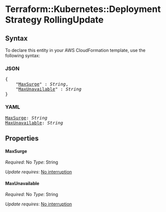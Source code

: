 # Terraform::Kubernetes::Deployment Strategy RollingUpdate

## Syntax

To declare this entity in your AWS CloudFormation template, use the following syntax:

### JSON

<pre>
{
    "<a href="#maxsurge" title="MaxSurge">MaxSurge</a>" : <i>String</i>,
    "<a href="#maxunavailable" title="MaxUnavailable">MaxUnavailable</a>" : <i>String</i>
}
</pre>

### YAML

<pre>
<a href="#maxsurge" title="MaxSurge">MaxSurge</a>: <i>String</i>
<a href="#maxunavailable" title="MaxUnavailable">MaxUnavailable</a>: <i>String</i>
</pre>

## Properties

#### MaxSurge

_Required_: No
_Type_: String

_Update requires_: [No interruption](https://docs.aws.amazon.com/AWSCloudFormation/latest/UserGuide/using-cfn-updating-stacks-update-behaviors.html#update-no-interrupt)

#### MaxUnavailable

_Required_: No
_Type_: String

_Update requires_: [No interruption](https://docs.aws.amazon.com/AWSCloudFormation/latest/UserGuide/using-cfn-updating-stacks-update-behaviors.html#update-no-interrupt)

